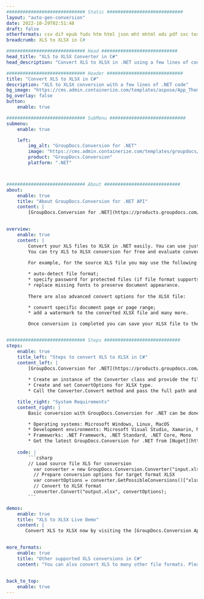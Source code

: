 ```yaml
---
############################# Static ############################
layout: "auto-gen-conversion"
date: 2022-10-29T02:51:48
draft: false
otherformats: csv dif epub fods htm html json mht mhtml ods pdf sxc tex tsv xlam xls xlsb xlsm xlsx xlt xltm xltx xml xps
breadcrumb: XLS to XLSX in C#

############################# Head ############################
head_title: "XLS to XLSX Converter in C#"
head_description: "Convert XLS to XLSX in .NET using a few lines of code. Use the GroupDocs Document Conversion API to convert over 160 file formats."

############################# Header ############################
title: "Convert XLS to XLSX in C#"
description: "XLS to XLSX conversion with a few lines of .NET code"
bg_image: "https://cms.admin.containerize.com/templates/aspose/App_Themes/V3/images/bg/header1.png"
bg_overlay: false
button:
    enable: true

############################# SubMenu ############################
submenu:
    enable: true

    left:
        img_alt: "GroupDocs.Conversion for .NET"
        image: "https://cms.admin.containerize.com/templates/groupdocs/images/product-logos/90x90-noborder/groupdocs-conversion-net.png"
        product: "GroupDocs.Conversion"
        platform: ".NET"



############################# About ############################
about:
    enable: true
    title: "About GroupDocs.Conversion for .NET API"
    content: |
        [GroupDocs.Conversion for .NET](https://products.groupdocs.com/conversion/net/) can be used to convert Microsoft Word, Excel, PowerPoint, PDF, Visio and other formats. GroupDocs.Conversion is a standalone API that is suitable for back-end and internal systems where high performance is required. It does not depend on any software such as Microsoft or Open Office.
    

overview:
    enable: true
    content: |
        Convert your XLS files to XLSX in .NET easily. You can use just a couple of C# code lines in any platform of your choice like - Windows, Linux, macOS.
        You can try XLS to XLSX conversion for free and evaluate conversion results quality.  Along with simple file conversion scenarios you can try more advanced options for loading source XLS file and for saving output XLSX result. 
        
        For example, for the source XLS file you may use the following load options:

        * auto-detect file format;
        * specify password for protected files (if file format supports it);
        * replace missing fonts to preserve document appearance.
        
        There are also advanced convert options for the XLSX file:

        * convert specific document page or page range;
        * add a watermark to the converted XLSX file and many more.

        Once conversion is completed you can save your XLSX file to the local file path or any third-party storage like FTP, Amazon S3, Google Drive, Dropbox etc. Please note - to convert XLS to XLSX there is no need for any additional software installed - like MS Office, Open Office, Adobe Acrobat Reader etc.


############################# Steps ############################
steps:
    enable: true
    title_left: "Steps to convert XLS to XLSX in C#"
    content_left: |
        [GroupDocs.Conversion for .NET](https://products.groupdocs.com/conversion/net/) makes it easy for developers to convert a XLS file to XLSX with a few lines of code.
        
        * Create an instance of the Converter class and provide the file XLS with the full path
        * Create and set ConvertOptions for XLSX type.
        * Call the Converter.Convert method and pass the full path and format (XLSX) as a parameter

    title_right: "System Requirements"
    content_right: |
        Basic conversion with GroupDocs.Conversion for .NET can be done in just a few simple steps. Our APIs are supported on all major platforms and operating systems. Before executing the code below, make sure you have the following prerequisites installed on your system.

        * Operating systems: Microsoft Windows, Linux, MacOS
        * Development environments: Microsoft Visual Studio, Xamarin, MonoDevelop
        * Frameworks: .NET Framework, .NET Standard, .NET Core, Mono
        * Get the latest GroupDocs.Conversion for .NET from [Nuget](https://www.nuget.org/packages/groupdocs.conversion)
         
    code: |
        ```csharp    
        // Load source file XLS for conversion
          var converter = new GroupDocs.Conversion.Converter("input.xls");
          // Prepare conversion options for target format XLSX
          var convertOptions = converter.GetPossibleConversions()["xlsx"].ConvertOptions;
          // Convert to XLSX format
          converter.Convert("output.xlsx", convertOptions);
        ```

demos:
    enable: true
    title: "XLS to XLSX Live Demo"
    content: |
       Convert XLS to XLSX now by visiting the [GroupDocs.Conversion App](https://products.groupdocs.app/conversion/family) website. Online demo has the following advantages
          

more_formats:
    enable: true
    title: "Other supported XLS conversions in C#"
    content: "You can also convert XLS to many other file formats. Please see the list below."
       
       
back_to_top:
    enable: true
---
```

